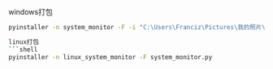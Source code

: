 windows打包

```bash
pyinstaller -n system_monitor -F -i "C:\Users\Franciz\Pictures\我的照片\performance_monitor.ico" .\system_monitor.py -p .\common.py -p .\process_monitor.py --distpath=E:\WORK\测试升级工具

linux打包
```shell
pyinstaller -n linux_system_monitor -F system_monitor.py
```
